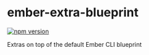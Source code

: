 # ember-extra-blueprint

[![npm version](https://badge.fury.io/js/ember-extra-blueprint.svg)](https://badge.fury.io/js/ember-extra-blueprint)

Extras on top of the default Ember CLI blueprint
